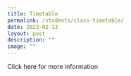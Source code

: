 ```yaml
---
title: Timetable
permalink: /students/class-timetable/
date: 2023-02-13
layout: post
description: ""
image: ""
---
```

Click here for more information